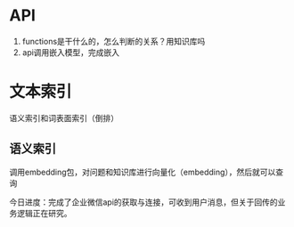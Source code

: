 # API
1. functions是干什么的，怎么判断的关系？用知识库吗
2. api调用嵌入模型，完成嵌入
# 文本索引
语义索引和词表面索引（倒排）
## 语义索引
调用embedding包，对问题和知识库进行向量化（embedding），然后就可以查询

 今日进度：完成了企业微信api的获取与连接，可收到用户消息，但关于回传的业务逻辑正在研究。